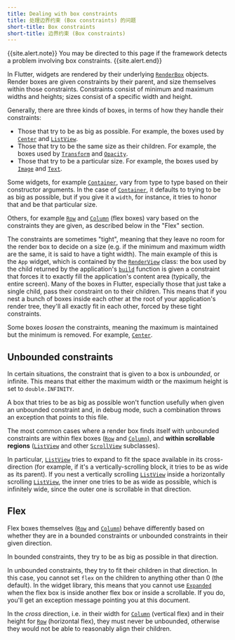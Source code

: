 ```yaml
---
title: Dealing with box constraints
title: 处理边界约束 (Box constraints) 的问题
short-title: Box constraints
short-title: 边界约束 (Box constraints)
---
```


{{site.alert.note}}
  You may be directed to this page if the framework detects a problem involving
  box constraints.
{{site.alert.end}}

In Flutter, widgets are rendered by their underlying
[`RenderBox`]({{site.api}}/flutter/rendering/RenderBox-class.html)
objects. Render boxes are given
constraints by their parent, and size themselves within those
constraints. Constraints consist of minimum and maximum widths and
heights; sizes consist of a specific width and height.

Generally, there are three kinds of boxes, in terms of how they handle
their constraints:

- Those that try to be as big as possible.
  For example, the boxes used by [`Center`]({{site.api}}/flutter/widgets/Center-class.html) and [`ListView`]({{site.api}}/flutter/widgets/ListView-class.html).
- Those that try to be the same size as their children.
  For example, the boxes used by [`Transform`]({{site.api}}/flutter/widgets/Transform-class.html) and [`Opacity`]({{site.api}}/flutter/widgets/Opacity-class.html).
- Those that try to be a particular size.
  For example, the boxes used by [`Image`]({{site.api}}/flutter/dart-ui/Image-class.html) and [`Text`]({{site.api}}/flutter/widgets/Text-class.html).

Some widgets, for example [`Container`]({{site.api}}/flutter/widgets/Container-class.html), vary from type to type based on
their constructor arguments. In the case of [`Container`]({{site.api}}/flutter/widgets/Container-class.html), it defaults
to trying to be as big as possible, but if you give it a `width`, for
instance, it tries to honor that and be that particular size.

Others, for example [`Row`]({{site.api}}/flutter/widgets/Row-class.html) and [`Column`]({{site.api}}/flutter/widgets/Column-class.html) (flex boxes) vary based on the
constraints they are given, as described below in the "Flex" section.

The constraints are sometimes "tight", meaning that they leave no room
for the render box to decide on a size (e.g. if the minimum and
maximum width are the same, it is said to have a tight width). The
main example of this is the `App` widget, which is contained by the
[`RenderView`]({{site.api}}/flutter/rendering/RenderView-class.html)
class: the box used by the child returned by the
application's [`build`]({{site.api}}/flutter/widgets/State/build.html)
function is given a constraint that forces it to
exactly fill the application's content area (typically, the entire
screen). Many of the boxes in Flutter, especially those that just take a
single child, pass their constraint on to their children. This
means that if you nest a bunch of boxes inside each other at the root
of your application's render tree, they'll all exactly fit in each
other, forced by these tight constraints.

Some boxes _loosen_ the constraints, meaning the maximum is maintained
but the minimum is removed. For example,
[`Center`]({{site.api}}/flutter/widgets/Center-class.html).

Unbounded constraints
---------------------

In certain situations, the constraint that is given to a box is
_unbounded_, or infinite. This means that either the maximum width or
the maximum height is set to `double.INFINITY`.

A box that tries to be as big as possible won't function usefully when
given an unbounded constraint and, in debug mode, such a combination
throws an exception that points to this file.

The most common cases where a render box finds itself with unbounded
constraints are within flex boxes
([`Row`]({{site.api}}/flutter/widgets/Row-class.html)
and [`Column`]({{site.api}}/flutter/widgets/Column-class.html)),
and **within scrollable regions**
([`ListView`]({{site.api}}/flutter/widgets/ListView-class.html)
and other [`ScrollView`]({{site.api}}/flutter/widgets/ScrollView-class.html) subclasses).

In particular, [`ListView`]({{site.api}}/flutter/widgets/ListView-class.html)
tries to expand to fit the space available
in its cross-direction (for example, if it's a vertically-scrolling block,
it tries to be as wide as its parent). If you nest a vertically
scrolling [`ListView`]({{site.api}}/flutter/widgets/ListView-class.html)
inside a horizontally scrolling [`ListView`]({{site.api}}/flutter/widgets/ListView-class.html),
the inner one tries to be as wide as possible, which is infinitely
wide, since the outer one is scrollable in that direction.

Flex
----

Flex boxes themselves
([`Row`]({{site.api}}/flutter/widgets/Row-class.html)
and [`Column`]({{site.api}}/flutter/widgets/Column-class.html))
behave differently based on
whether they are in a bounded constraints or unbounded constraints in
their given direction.

In bounded constraints, they try to be as big as possible in that
direction.

In unbounded constraints, they try to fit their children in that
direction. In this case, you cannot set `flex` on the children to
anything other than 0 (the default). In the widget library, this
means that you cannot use [`Expanded`]({{site.api}}/flutter/widgets/Expanded-class.html)
when the flex box is inside
another flex box or inside a scrollable. If you do, you'll get an
exception message pointing you at this document.

In the _cross_ direction, i.e. in their width for
[`Column`]({{site.api}}/flutter/widgets/Column-class.html)
(vertical flex) and in their height for
[`Row`]({{site.api}}/flutter/widgets/Row-class.html)
(horizontal flex), they must never be unbounded,
otherwise they would not be able to reasonably align their children.
